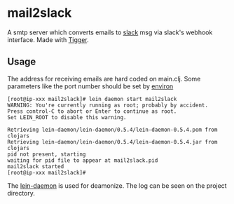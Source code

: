 
# mail2slack

A smtp server which converts emails to [slack](http://slack.com/) msg via slack's webhook interface.
Made with [Tigger](https://github.com/rodnaph/tigger).

## Usage

The address for receiving emails are hard coded on main.clj.
Some parameters like the port number should be set by [environ](https://github.com/weavejester/environ)


```
[root@ip-xxx mail2slack]# lein daemon start mail2slack
WARNING: You're currently running as root; probably by accident.
Press control-C to abort or Enter to continue as root.
Set LEIN_ROOT to disable this warning.

Retrieving lein-daemon/lein-daemon/0.5.4/lein-daemon-0.5.4.pom from clojars
Retrieving lein-daemon/lein-daemon/0.5.4/lein-daemon-0.5.4.jar from clojars
pid not present, starting
waiting for pid file to appear at mail2slack.pid
mail2slack started
[root@ip-xxx mail2slack]#
```

The [lein-daemon](https://github.com/arohner/lein-daemon) is used for deamonize. The log can be seen on the project directory.
